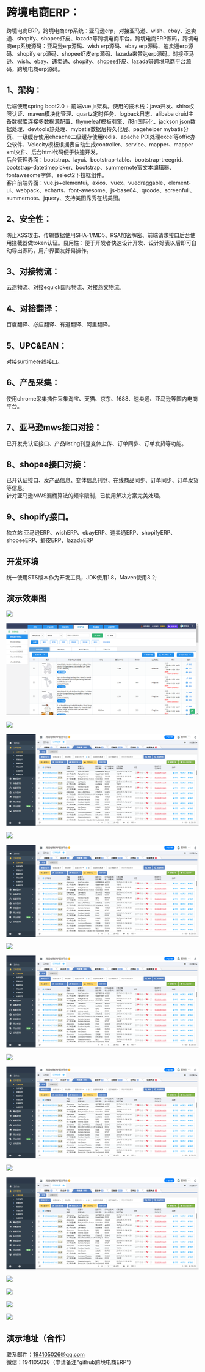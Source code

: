 # 跨境电商ERP：
跨境电商ERP，跨境电商erp系统：亚马逊erp，对接亚马逊、wish、ebay、速卖通、shopify、shopee虾皮、lazada等跨境电商平台。跨境电商ERP源码，跨境电商erp系统源码：亚马逊erp源码、wish erp源码、ebay erp源码、速卖通erp源码、shopify erp源码、shopee虾皮erp源码、lazada来赞达erp源码。对接亚马逊、wish、ebay、速卖通、shopify、shopee虾皮、lazada等跨境电商平台源码，跨境电商erp源码。<br/>
## 1、架构：
后端使用spring boot2.0 + 前端vue.js架构。使用的技术栈：java开发、shiro权限认证、maven模块化管理、quartz定时任务、logback日志、alibaba druid主备数据库连接多数据源配置、thymeleaf模板引擎、i18n国际化、jackson json数据处理、devtools热处理、mybatis数据层持久化层、pagehelper mybatis分页、一级缓存使用ehcache二级缓存使用redis、apache POI处理excel等offic办公软件、Velocity模板根据表自动生成controller、service、mapper、mapper xml文件、后台html代码便于快速开发。<br/>
后台管理界面：bootstrap、layui、bootstrap-table、bootstrap-treegrid、bootstrap-datetimepicker、bootstrap、summernote富文本编辑器、fontawesome字体、select2下拉框组件。<br/>
客户前端界面：vue.js+elementui。axios、vuex、vuedraggable、element-ui、webpack、echarts、font-awesome、js-base64、qrcode、screenfull、summernote、jquery、支持美图秀秀在线美图。<br/>
## 2、安全性：
防止XSS攻击、传输数据使用SHA-1/MD5、RSA加密解密、前端请求接口后台使用拦截器做token认证。易用性：便于开发者快速设计开发、设计好表以后即可自动导出源码，用户界面友好易操作。<br/>
## 3、对接物流：
云途物流、对接equick国际物流、对接燕文物流。<br/>
## 4、对接翻译：
百度翻译、必应翻译、有道翻译、阿里翻译。<br/>
## 5、UPC&EAN：
对接surtime在线接口。<br/>
## 6、产品采集：
使用chrome采集插件采集淘宝、天猫、京东、1688、速卖通、亚马逊等国内电商平台。<br/>
## 7、亚马逊mws接口对接：
已开发完认证接口、产品listing刊登变体上传、订单同步、订单发货等功能。<br/>
## 8、shopee接口对接：
已开认证接口、发产品信息、变体信息刊登、在线商品同步、订单同步、订单发货等信息。<br/>
针对亚马逊MWS漏桶算法的频率限制，已使用解决方案完美处理。
## 9、shopify接口。
独立站
亚马逊ERP、wishERP、ebayERP、速卖通ERP、shopifyERP、shopeeERP、虾皮ERP、lazadaERP
## 开发环境
统一使用STS版本作为开发工具，JDK使用1.8，Maven使用3.2;
## 演示效果图

![](https://myplatform.oss-cn-beijing.aliyuncs.com/website/git/1.png)

![](shop/amazon-publish.png)

![](https://myplatform.oss-cn-beijing.aliyuncs.com/website/git/2.png)

![](shop/order-list.png)

![](https://myplatform.oss-cn-beijing.aliyuncs.com/website/git/3.png)

![](shop/order-list.png)

![](https://myplatform.oss-cn-beijing.aliyuncs.com/website/git/4.png)

![](shop/order-list.png)

![](https://myplatform.oss-cn-beijing.aliyuncs.com/website/git/5.png)

![](shop/order-list.png)

![](https://myplatform.oss-cn-beijing.aliyuncs.com/website/git/6.png)

![](shop/order-list.png)

![](https://myplatform.oss-cn-beijing.aliyuncs.com/website/git/7.png)

![](https://myplatform.oss-cn-beijing.aliyuncs.com/website/git/8.png)

![](https://myplatform.oss-cn-beijing.aliyuncs.com/website/git/9.png)

![](https://myplatform.oss-cn-beijing.aliyuncs.com/website/git/10.png)

## 演示地址（合作）
联系邮件：194105026@qq.com<br/>
微信：194105026（申请备注"github跨境电商ERP"）<br/>

